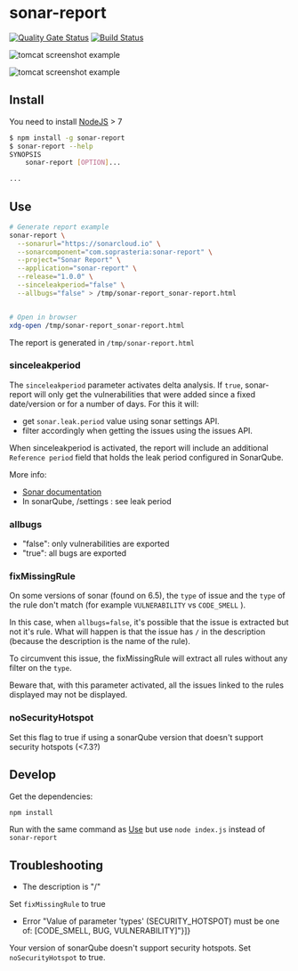 # sonar-report

[![Quality Gate Status](https://sonarcloud.io/api/project_badges/measure?project=com.soprasteria.cdk%3Asonar-report&metric=alert_status)](https://sonarcloud.io/dashboard?id=com.soprasteria.cdk%3Asonar-report)
[![Build Status](https://travis-ci.org/soprasteria/sonar-report.svg?branch=master)](https://github.com/soprasteria/sonar-report)

![tomcat screenshot example](https://github.com/soprasteria/sonar-report/raw/master/screenshots/tomcat1.png "tomcat screenshot example")

![tomcat screenshot example](https://github.com/soprasteria/sonar-report/raw/master/screenshots/tomcat2.png "tomcat screenshot example")

## Install

You need to install [NodeJS](https://nodejs.org/en/) > 7

```bash
$ npm install -g sonar-report
$ sonar-report --help
SYNOPSIS
    sonar-report [OPTION]...

...
```

## Use

```bash
# Generate report example
sonar-report \
  --sonarurl="https://sonarcloud.io" \
  --sonarcomponent="com.soprasteria:sonar-report" \
  --project="Sonar Report" \
  --application="sonar-report" \
  --release="1.0.0" \
  --sinceleakperiod="false" \
  --allbugs="false" > /tmp/sonar-report_sonar-report.html


# Open in browser
xdg-open /tmp/sonar-report_sonar-report.html
```

The report is generated in `/tmp/sonar-report.html`

### sinceleakperiod

The `sinceleakperiod` parameter activates delta analysis. If `true`, sonar-report will only get the vulnerabilities that were added since a fixed date/version or for a number of days. For this it will:

- get `sonar.leak.period` value using sonar settings API.
- filter accordingly when getting the issues using the issues API.

When sinceleakperiod is activated, the report will include an additional `Reference period` field that holds the leak period configured in SonarQube.

More info:

- [Sonar documentation](https://docs.sonarqube.org/latest/user-guide/fixing-the-water-leak/ "leak period")
- In sonarQube, /settings : see leak period

### allbugs
- "false": only vulnerabilities are exported
- "true": all bugs are exported

### fixMissingRule
On some versions of sonar (found on 6.5), the `type` of issue and the `type` of the rule don't match (for example `VULNERABILITY` vs `CODE_SMELL` ). 

In this case, when `allbugs=false`, it's possible that the issue is extracted but not it's rule. What will happen is that the issue has `/` in the description (because the description is the name of the rule).

To circumvent this issue, the fixMissingRule will extract all rules without any filter on the `type`. 

Beware that, with this parameter activated, all the issues linked to the rules displayed may not be displayed. 

### noSecurityHotspot
Set this flag to true if using a sonarQube version that doesn't support security hotspots (<7.3?)

## Develop

Get the dependencies:

```bash
npm install
```

Run with the same command as [Use](#use) but use `node index.js` instead of `sonar-report`

## Troubleshooting

- The description is "/"

Set `fixMissingRule` to true

- Error "Value of parameter 'types' (SECURITY_HOTSPOT) must be one of: [CODE_SMELL, BUG, VULNERABILITY]"}]}

Your version of sonarQube doesn't support security hotspots. Set `noSecurityHotspot` to true.
